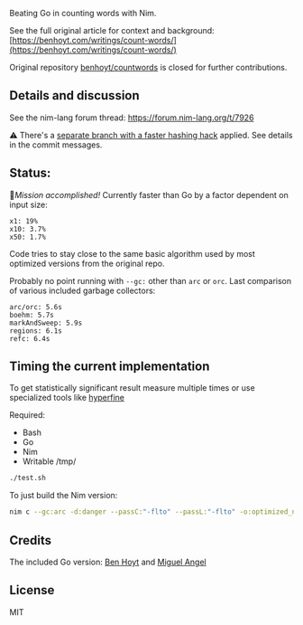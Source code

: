 Beating Go in counting words with Nim.

See the full original article for context and background: [https://benhoyt.com/writings/count-words/](https://benhoyt.com/writings/count-words/)

Original repository [benhoyt/countwords](https://github.com/benhoyt/countwords) is closed for further contributions.

## Details and discussion
See the nim-lang forum thread: https://forum.nim-lang.org/t/7926

⚠️ There's a [separate branch with a faster hashing hack](https://github.com/ZoomRmc/countwords_nim/tree/hashrearhatch) applied. See details in the commit messages.

## Status:
🍾*Mission accomplished!* Currently faster than Go by a factor dependent on input size:
```
x1: 19%
x10: 3.7%
x50: 1.7%
```

Code tries to stay close to the same basic algorithm used by most optimized versions from the original repo.

Probably no point running with `--gc:` other than `arc` or `orc`. Last comparison of various included garbage collectors:
```
arc/orc: 5.6s
boehm: 5.7s
markAndSweep: 5.9s
regions: 6.1s
refc: 6.4s
```

## Timing the current implementation
To get statistically significant result measure multiple times or use specialized tools like [hyperfine](https://github.com/sharkdp/hyperfine)

Required:
- Bash
- Go
- Nim
- Writable /tmp/

```bash
./test.sh
```

To just build the Nim version:
```bash
nim c --gc:arc -d:danger --passC:"-flto" --passL:"-flto" -o:optimized_nim optimized.nim
```

## Credits
The included Go version: [Ben Hoyt](https://github.com/benhoyt) and [Miguel Angel](https://github.com/ntrrg)

## License
MIT

